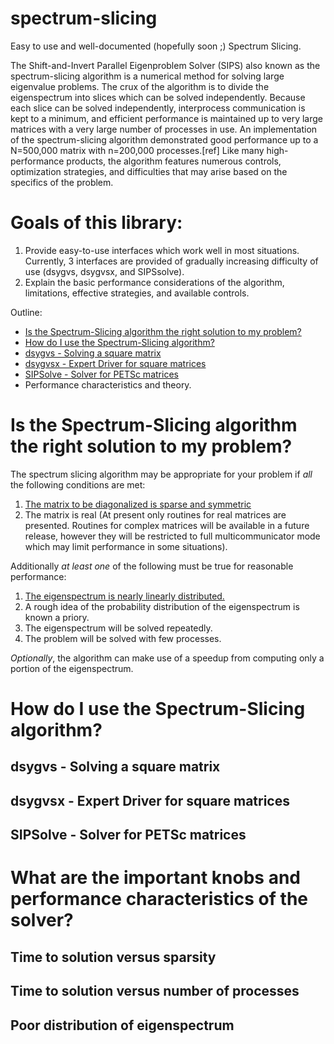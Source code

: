 # spectrum-slicing
Easy to use and well-documented (hopefully soon ;) Spectrum Slicing.

The Shift-and-Invert Parallel Eigenproblem Solver (SIPS) also known as the spectrum-slicing algorithm is a numerical method for solving large eigenvalue problems. The crux of the algorithm is to divide the eigenspectrum into slices which can be solved independently. Because each slice can be solved independently, interprocess communication is kept to a minimum, and efficient performance is maintained up to very large matrices with a very large number of processes in use. An implementation of the spectrum-slicing algorithm demonstrated good performance up to a N=500,000 matrix with n=200,000 processes.[ref] Like many high-performance products, the algorithm features numerous controls, optimization strategies, and difficulties that may arise based on the specifics of the problem.

# Goals of this library:
1. Provide easy-to-use interfaces which work well in most situations.
  Currently, 3 interfaces are provided of gradually increasing difficulty of use (dsygvs, dsygvsx, and SIPSsolve). 
2. Explain the basic performance considerations of the algorithm, limitations, effective strategies, and available controls.

Outline:
*  [Is the Spectrum-Slicing algorithm the right solution to my problem?](#is-the-spectrum-slicing-algorithm-the-right-solution-to-my-problem)
*  [How do I use the Spectrum-Slicing algorithm?](#how-do-i-use-the-spectrum-slicing-algorithm)
  * [dsygvs - Solving a square matrix](#dsygvs---solving-a-square-matrix)
  * [dsygvsx - Expert Driver for square matrices](#dsygvsx---expert-driver-for-square-matrices)
  * [SIPSolve - Solver for PETSc matrices](#sipsolve---solver-for-petsc-matrices)
*  Performance characteristics and theory.


# Is the Spectrum-Slicing algorithm the right solution to my problem?

The spectrum slicing algorithm may be appropriate for your problem if *all* the following conditions are met:

1. [The matrix to be diagonalized is sparse and symmetric](#time-to-solution-versus-sparsity)
1. The matrix is real (At present only routines for real matrices are presented. Routines for complex matrices will be available in a future release, however they will be restricted to full multicommunicator mode which may limit performance in some situations). 

Additionally *at least one* of the following must be true for reasonable performance:
1. [The eigenspectrum is nearly linearly distributed.](*poor-distribution-of-eigenspectrum)
1. A rough idea of the probability distribution of the eigenspectrum is known a priory.
1. The eigenspectrum will be solved repeatedly. 
1. The problem will be solved with few processes.

*Optionally*, the algorithm can make use of a speedup from computing only a portion of the eigenspectrum.

# How do I use the Spectrum-Slicing algorithm?
## dsygvs - Solving a square matrix
## dsygvsx - Expert Driver for square matrices
## SIPSolve - Solver for PETSc matrices

# What are the important knobs and performance characteristics of the solver?
## Time to solution versus sparsity
## Time to solution versus number of processes
## Poor distribution of eigenspectrum
